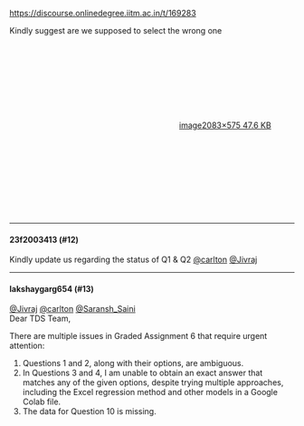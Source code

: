 https://discourse.onlinedegree.iitm.ac.in/t/169283

Kindly suggest are we supposed to select the wrong one<br/>
<div class="lightbox-wrapper"><a class="lightbox" data-download-href="/uploads/short-url/A4m6gPBqXgQhJ3fsG8iEiLd5pKQ.png?dl=1" href="https://europe1.discourse-cdn.com/flex013/uploads/iitm/original/3X/f/c/fccc54e8cff0595d93b1c5185ce0a10343849b04.png" rel="noopener nofollow ugc" title="image"><div class="meta"><svg aria-hidden="true" class="fa d-icon d-icon-far-image svg-icon"><use href="#far-image"></use></svg><span class="filename">image</span><span class="informations">2083×575 47.6 KB</span><svg aria-hidden="true" class="fa d-icon d-icon-discourse-expand svg-icon"><use href="#discourse-expand"></use></svg></div></a></div></p><hr>

<h4>23f2003413 (#12)</h4>
<p>Kindly update us regarding the status of Q1 &amp; Q2 <a class="mention" href="/u/carlton">@carlton</a> <a class="mention" href="/u/jivraj">@Jivraj</a></p><hr>

<h4>lakshaygarg654 (#13)</h4>
<p><a class="mention" href="/u/jivraj">@Jivraj</a> <a class="mention" href="/u/carlton">@carlton</a> <a class="mention" href="/u/saransh_saini">@Saransh_Saini</a><br/>
Dear TDS Team,</p>
<p>There are multiple issues in Graded Assignment 6 that require urgent attention:</p>
<ol>
<li>Questions 1 and 2, along with their options, are ambiguous.</li>
<li>In Questions 3 and 4, I am unable to obtain an exact answer that matches any of the given options, despite trying multiple approaches, including the Excel regression method and other models in a Google Colab file.</li>
<li>The data for Question 10 is missing.